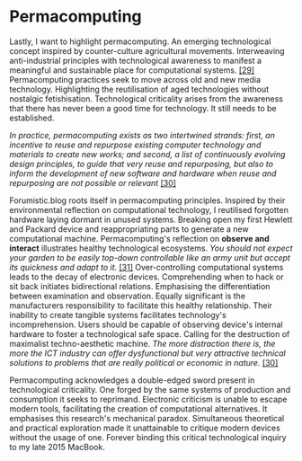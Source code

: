 # Permacomputing

Lastly, I want to highlight permacomputing. An emerging technological concept inspired by counter-culture agricultural movements. Interweaving anti-industrial principles with technological awareness to manifest a meaningful and sustainable place for computational systems. <a href="#bibliography">[29]</a> Permacomputing practices seek to move across old and new media technology. Highlighting the reutilisation of aged technologies without nostalgic fetishisation. Technological criticality arises from the awareness that there has never been a good time for technology. It still needs to be established. 



*In practice, permacomputing exists as two intertwined strands: first, an incentive to reuse and repurpose existing computer technology and materials to create new works; and second, a list of continuously evolving design principles, to guide that very reuse and repurposing, but also to inform the development of new software and hardware when reuse and repurposing are not possible or relevant* <a href="#bibliography">[30]</a>



Forumistic.blog roots itself in permacomputing principles. Inspired by their environmental reflection on computational technology, I reutilised forgotten hardware laying dormant in unused systems. Breaking open my first Hewlett and Packard device and reappropriating parts to generate a new computational machine. Permacomputing's reflection on **observe and interact** illustrates healthy technological ecosystems. *You should not expect your garden to be easily top-down controllable like an army unit but accept its quickness and adapt to it.* <a href="#bibliography">[31]</a> Over-controlling computational systems leads to the decay of electronic devices. Comprehending when to hack or sit back initiates bidirectional relations. Emphasising the differentiation between examination and observation. Equally significant is the manufacturers responsibility to facilitate this healthy relationship. Their inability to create tangible systems facilitates technology's incomprehension. Users should be capable of observing device's internal hardware to foster a technological safe space. Calling for the destruction of maximalist techno-aesthetic machine.
*The more distraction there is, the more the ICT industry can offer dysfunctional but very attractive technical solutions to problems that are really political or economic in nature.*  <a href="#bibliography">[30]</a>


Permacomputing acknowledges a double-edged sword present in technological criticality. One forged by the same systems of production and consumption it seeks to reprimand. Electronic criticism is unable to escape modern tools, facilitating the creation of computational alternatives. It emphasises this research's mechanical paradox. Simultaneous theoretical and practical exploration made it unattainable to critique modern devices without the usage of one. Forever binding this critical technological inquiry to my late 2015 MacBook. 
